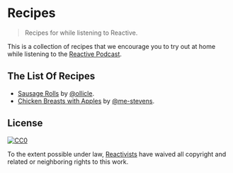 # Recipes

> Recipes for while listening to Reactive.

This is a collection of recipes that we encourage you to try out at home while listening to the [Reactive Podcast](http://reactive.audio).

## The List Of Recipes

* [Sausage Rolls](https://github.com/reactivepod/recipes/blob/master/recipes/sausage-rolls.md) by [@ollicle](http://github.com/ollicle).
* [Chicken Breasts with Apples](https://github.com/reactivepod/recipes/blob/master/recipes/chicken-breasts-with-apples.md) by [@me-stevens](http://github.com/me-stevens).

## License

[![CC0](http://i.creativecommons.org/p/zero/1.0/88x31.png)](http://creativecommons.org/publicdomain/zero/1.0/)

To the extent possible under law, [Reactivists](https://github.com/orgs/reactivepod/teams/reactivists) have waived all copyright and related or neighboring rights to this work.
